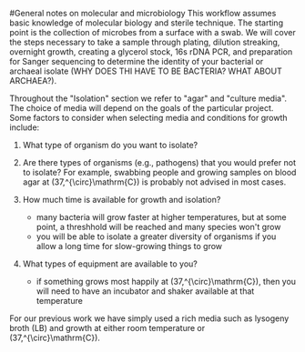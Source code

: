 #General notes on molecular and microbiology
This workflow assumes basic knowledge of molecular biology and sterile technique. The starting point is the collection of microbes from a surface with a swab. We will cover the steps necessary to take a sample through plating, dilution streaking, overnight growth, creating a glycerol stock, 16s rDNA PCR, and preparation for Sanger sequencing to determine the identity of your bacterial or archaeal isolate (WHY DOES THI HAVE TO BE BACTERIA? WHAT ABOUT ARCHAEA?).  

Throughout the "Isolation" section we refer to "agar" and "culture media". The choice of media will depend on the goals of the particular project. Some factors to consider when selecting media and conditions for growth include: 

1. What type of organism do you want to isolate?

2. Are there types of organisms (e.g., pathogens) that you would prefer not to isolate?  For example, swabbing people and growing samples on blood agar at \(37\,^{\circ}\mathrm{C}\) is probably not advised in most cases.
  

3. How much time is available for growth and isolation?
    + many bacteria will grow faster at higher temperatures, but at some point, a threshhold will be reached and many species won't grow
    + you will be able to isolate a greater diversity of organisms if you allow a long time for slow-growing things to grow
   
5. What types of equipment are available to you?

   + if something grows most happily at \(37\,^{\circ}\mathrm{C}\), then you will need to have an incubator and shaker available at that temperature

 For our previous work we have simply used a rich media such as lysogeny broth (LB) and growth at either room temperature or \(37\,^{\circ}\mathrm{C}\).
